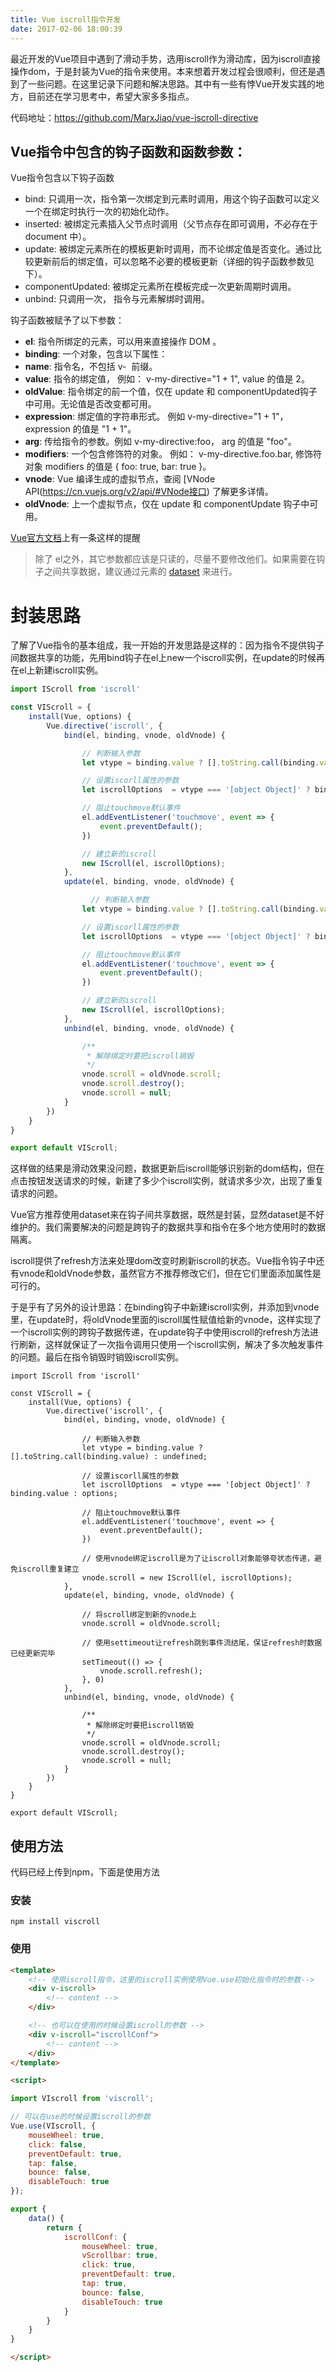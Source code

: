 ```yaml
---
title: Vue iscroll指令开发
date: 2017-02-06 18:00:39
---
```

最近开发的Vue项目中遇到了滑动手势，选用iscroll作为滑动库，因为iscroll直接操作dom，于是封装为Vue的指令来使用。本来想着开发过程会很顺利，但还是遇到了一些问题。在这里记录下问题和解决思路。其中有一些有悖Vue开发实践的地方，目前还在学习思考中，希望大家多多指点。

<!-- more -->

代码地址：https://github.com/MarxJiao/vue-iscroll-directive

## Vue指令中包含的钩子函数和函数参数：

Vue指令包含以下钩子函数

- bind: 只调用一次，指令第一次绑定到元素时调用，用这个钩子函数可以定义一个在绑定时执行一次的初始化动作。
- inserted: 被绑定元素插入父节点时调用（父节点存在即可调用，不必存在于 document 中）。
- update: 被绑定元素所在的模板更新时调用，而不论绑定值是否变化。通过比较更新前后的绑定值，可以忽略不必要的模板更新（详细的钩子函数参数见下）。
- componentUpdated: 被绑定元素所在模板完成一次更新周期时调用。
- unbind: 只调用一次， 指令与元素解绑时调用。

钩子函数被赋予了以下参数：
- **el**: 指令所绑定的元素，可以用来直接操作 DOM 。
- **binding**: 一个对象，包含以下属性：
 - **name**: 指令名，不包括 v-
 前缀。
 - **value**: 指令的绑定值， 例如： v-my-directive="1 + 1", value 的值是 2。
 - **oldValue**: 指令绑定的前一个值，仅在 update 和 componentUpdated钩子中可用。无论值是否改变都可用。
 - **expression**: 绑定值的字符串形式。 例如 v-my-directive="1 + 1"， expression 的值是 "1 + 1"。
 - **arg**: 传给指令的参数。例如 v-my-directive:foo， arg 的值是 "foo"。
 - **modifiers**: 一个包含修饰符的对象。 例如： v-my-directive.foo.bar, 修饰符对象 modifiers 的值是 { foo: true, bar: true }。
- **vnode**: Vue 编译生成的虚拟节点，查阅 [VNode API(https://cn.vuejs.org/v2/api/#VNode接口) 了解更多详情。
- **oldVnode**: 上一个虚拟节点，仅在 update 和 componentUpdate 钩子中可用。

[Vue官方文档](https://cn.vuejs.org/v2/guide/custom-directive.html#钩子函数参数)上有一条这样的提醒
> 除了 el之外，其它参数都应该是只读的，尽量不要修改他们。如果需要在钩子之间共享数据，建议通过元素的 [dataset](https://developer.mozilla.org/en-US/docs/Web/API/HTMLElement/dataset) 来进行。

# 封装思路

了解了Vue指令的基本组成，我一开始的开发思路是这样的：因为指令不提供钩子间数据共享的功能，先用bind钩子在el上new一个iscroll实例，在update的时候再在el上新建iscroll实例。

```javascript
import IScroll from 'iscroll'

const VIScroll = {
    install(Vue, options) {
        Vue.directive('iscroll', {
            bind(el, binding, vnode, oldVnode) {

                // 判断输入参数
                let vtype = binding.value ? [].toString.call(binding.value) : undefined;

                // 设置iscorll属性的参数
                let iscrollOptions  = vtype === '[object Object]' ? binding.value : options;

                // 阻止touchmove默认事件
                el.addEventListener('touchmove', event => {
                    event.preventDefault();
                })

                // 建立新的iscroll
                new IScroll(el, iscrollOptions);
            },
            update(el, binding, vnode, oldVnode) {

                  // 判断输入参数
                let vtype = binding.value ? [].toString.call(binding.value) : undefined;

                // 设置iscorll属性的参数
                let iscrollOptions  = vtype === '[object Object]' ? binding.value : options;

                // 阻止touchmove默认事件
                el.addEventListener('touchmove', event => {
                    event.preventDefault();
                })

                // 建立新的iscroll
                new IScroll(el, iscrollOptions);
            },
            unbind(el, binding, vnode, oldVnode) {

                /**
                 * 解除绑定时要把iscroll销毁
                 */
                vnode.scroll = oldVnode.scroll;
                vnode.scroll.destroy();
                vnode.scroll = null;
            }
        })
    }
}

export default VIScroll;
```

这样做的结果是滑动效果没问题，数据更新后iscroll能够识别新的dom结构，但在点击按钮发送请求的时候，新建了多少个iscroll实例，就请求多少次，出现了重复请求的问题。

Vue官方推荐使用dataset来在钩子间共享数据，既然是封装，显然dataset是不好维护的。我们需要解决的问题是跨钩子的数据共享和指令在多个地方使用时的数据隔离。

iscroll提供了refresh方法来处理dom改变时刷新iscroll的状态。Vue指令钩子中还有vnode和oldVnode参数，虽然官方不推荐修改它们，但在它们里面添加属性是可行的。

于是乎有了另外的设计思路：在binding钩子中新建iscroll实例，并添加到vnode里，在update时，将oldVnode里面的iscroll属性赋值给新的vnode，这样实现了一个iscroll实例的跨钩子数据传递，在update钩子中使用iscroll的refresh方法进行刷新，这样就保证了一次指令调用只使用一个iscroll实例，解决了多次触发事件的问题。最后在指令销毁时销毁iscroll实例。

```javacript
import IScroll from 'iscroll'

const VIScroll = {
    install(Vue, options) {
        Vue.directive('iscroll', {
            bind(el, binding, vnode, oldVnode) {

                // 判断输入参数
                let vtype = binding.value ? [].toString.call(binding.value) : undefined;

                // 设置iscorll属性的参数
                let iscrollOptions  = vtype === '[object Object]' ? binding.value : options;

                // 阻止touchmove默认事件
                el.addEventListener('touchmove', event => {
                    event.preventDefault();
                })

                // 使用vnode绑定iscroll是为了让iscroll对象能够夸状态传递，避免iscroll重复建立
                vnode.scroll = new IScroll(el, iscrollOptions);
            },
            update(el, binding, vnode, oldVnode) {

                // 将scroll绑定到新的vnode上
                vnode.scroll = oldVnode.scroll;

                // 使用settimeout让refresh跳到事件流结尾，保证refresh时数据已经更新完毕
                setTimeout(() => {
                    vnode.scroll.refresh();
                }, 0)
            },
            unbind(el, binding, vnode, oldVnode) {

                /**
                 * 解除绑定时要把iscroll销毁
                 */
                vnode.scroll = oldVnode.scroll;
                vnode.scroll.destroy();
                vnode.scroll = null;
            }
        })
    }
}

export default VIScroll;
```

## 使用方法

代码已经上传到npm，下面是使用方法

### 安装

```
npm install viscroll
```
### 使用

```html
<template>
    <!-- 使用iscroll指令，这里的iscroll实例使用Vue.use初始化指令时的参数-->
    <div v-iscroll>
        <!-- content -->
    </div>

    <!-- 也可以在使用的时候设置iscroll的参数 -->
    <div v-iscroll="iscrollConf">
        <!-- content -->
    </div>
</template>

<script>

import VIscroll from 'viscroll';

// 可以在use的时候设置iscroll的参数
Vue.use(VIscroll, {
    mouseWheel: true,
    click: false,
    preventDefault: true,
    tap: false,
    bounce: false,
    disableTouch: true
});

export {
    data() {
        return {
            iscrollConf: {
                mouseWheel: true,
                vScrollbar: true,
                click: true,
                preventDefault: true,
                tap: true,
                bounce: false,
                disableTouch: true
            }
        }
    }
}

</script>
```